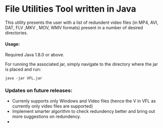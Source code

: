 File Utilities Tool written in Java 
======================================================

This utility presents the user with a list of redundent video files (in MP4, AVI, DAT, FLV ,MKV , MOV, WMV formats) present in a number of desired directories.

#### Usage:
Required Java 1.8.0 or above.

For running the associated jar, simply navigate to the directory where the jar is placed and run:
```
java -jar VFL.jar
```

### Updates on future releases:
* Currenly supports only Windows and Video files (hence the V in VFL as currently only video files are supported)
* Implement smarter algorithm to check redundency better and bring out more suggestions on redundency. 
* 

